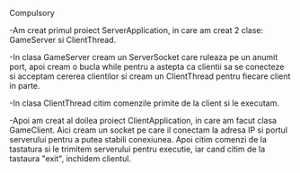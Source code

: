 Compulsory 

-Am creat primul proiect ServerApplication, in care am creat 2 clase: GameServer si ClientThread. 

-In clasa GameServer cream un ServerSocket care ruleaza pe un anumit port, apoi cream o bucla while pentru a astepta ca clientii sa se conecteze si acceptam cererea clientilor si cream un ClientThread pentru fiecare client in parte.

-In clasa ClientThread citim comenzile primite de la client si le executam.

-Apoi am creat al doilea proiect ClientApplication, in care am facut clasa GameClient. Aici cream un socket pe care il conectam la adresa IP si portul serverului pentru a putea stabili conexiunea. Apoi citim comenzi de la tastatura si le trimitem serverului pentru executie, iar cand citim de la tastaura "exit", inchidem clientul.



